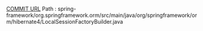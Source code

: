 [COMMIT URL](https://github.com/spring-projects/spring-framework/commit/bac05f568a1d72d0bab64a640401080f26d84531)
Path : spring-framework/org.springframework.orm/src/main/java/org/springframework/orm/hibernate4/LocalSessionFactoryBuilder.java